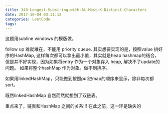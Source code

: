 ```yaml
---
title: 340-Longest-Substring-with-At-Most-K-Distinct-Characters
date: 2017-10-04 03:31:12
categories: LeetCode
tags:
---
```


这题用subline windows 的模版做。

follow up 难就难在，不能用 priority queue. 
其实想要实现的是，按照value 排好序的HashMap, 这样每次都可以拿出最小值，其实就是heap hashmap的结合，但是并不好实现，因为如果将entry 作为一个对象存入 heap, 解决不了update的问题。
如果将整个hashMap 作为对象。做不到排序。

如果用linkedHashMap，只能做到按照put进map的顺序来显示，除非每次都sort。

既然linkedHashMap 自然而然就想到了双链表。

重点来了，链表和HashMap 之间的关系!!! 在此之前，这一环是缺失的
